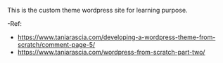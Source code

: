 This is the custom theme wordpress site for learning purpose.

-Ref:
- https://www.taniarascia.com/developing-a-wordpress-theme-from-scratch/comment-page-5/
- https://www.taniarascia.com/wordpress-from-scratch-part-two/


